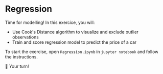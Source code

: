 # Regression

Time for modelling! In this exercice, you will:

- Use Cook's Distance algorithm to visualize and exclude outlier observations
- Train and score regression model to predict the price of a car

To start the exercise, open `Regression.ipynb` in `jupyter notebook` and follow the instructions.

🚀 Your turn!
